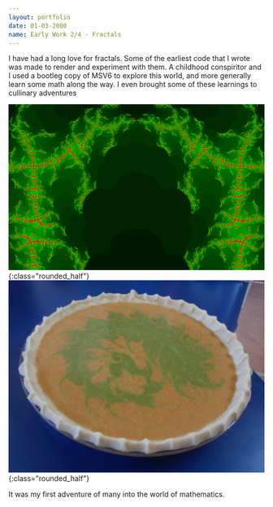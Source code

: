```yaml
---
layout: portfolio
date: 01-03-2000
name: Early Work 2/4 - Fractals
---
```


I have had a long love for fractals.  Some of the earliest code that I wrote was made to
render and experiment with them.  A childhood conspiritor and I used a bootleg copy of MSV6
to explore this world, and more generally learn some math along the way.  I even brought some
of these learnings to cullinary adventures

![alt text](/images/fractal_1.png "An early rendering"){:class="rounded_half"}
![alt text](/images/fractal_pie.jpg "Fractal pie!"){:class="rounded_half"}

It was my first adventure of many into the world of mathematics.
